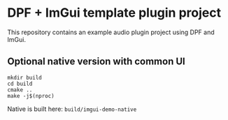 # DPF + ImGui template plugin project

This repository contains an example audio plugin project using DPF and ImGui.

## Optional native version with common UI

```
mkdir build
cd build
cmake ..
make -j$(nproc)
```

Native is built here: `build/imgui-demo-native`

